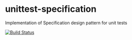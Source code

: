 # unittest-specification
Implementation of Specification design pattern for unit tests

[![Build Status](https://tibinagy.visualstudio.com/AgileProject/_apis/build/status/ntybor.unittest-specification?branchName=main)](https://tibinagy.visualstudio.com/AgileProject/_build/latest?definitionId=3&branchName=main)
